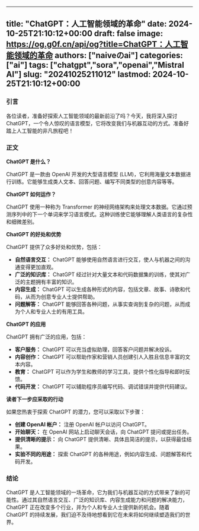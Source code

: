 
---
title: "ChatGPT：人工智能领域的革命"
date: 2024-10-25T21:10:12+00:00
draft: false
image: https://og.g0f.cn/api/og?title=ChatGPT：人工智能领域的革命
authors: ["naiveのai"]
categories: ["ai"]
tags: ["chatgpt","sora","openai","Mistral AI"]
slug: "20241025211012"
lastmod: 2024-10-25T21:10:12+00:00
---
### 引言

各位读者，准备好探索人工智能领域的最新前沿了吗？今天，我将深入探讨 ChatGPT，一个令人惊叹的语言模型，它将改变我们与机器互动的方式。准备好踏上人工智能的非凡旅程吧！

### 正文

**ChatGPT 是什么？**

ChatGPT 是一款由 OpenAI 开发的大型语言模型 (LLM)，它利用海量文本数据进行训练。它能够生成类人文本、回答问题、编写不同类型的创意内容等等。

**ChatGPT 如何运作？**

ChatGPT 使用一种称为 Transformer 的神经网络架构来处理文本数据。它通过预测序列中的下一个单词来学习语言模式。这种训练使它能够理解人类语言的复杂性和细微差别。

**ChatGPT 的好处和优势**

ChatGPT 提供了众多好处和优势，包括：

- **自然语言交互：** ChatGPT 能够使用自然语言进行交互，使人与机器之间的沟通变得更加直观。
- **广泛的知识库：** ChatGPT 经过针对大量文本和代码数据集的训练，使其对广泛的主题拥有丰富的知识。
- **内容生成：** ChatGPT 可以生成各种形式的内容，包括文章、故事、诗歌和代码，从而为创意专业人士提供帮助。
- **问题解答：** ChatGPT 能够回答各种问题，从事实查询到复杂的问题，从而成为个人和专业人士的有用工具。

**ChatGPT 的应用**

ChatGPT 拥有广泛的应用，包括：

- **客户服务：** ChatGPT 可以充当虚拟助理，回答客户问题并解决投诉。
- **内容创作：** ChatGPT 可以帮助作家和营销人员创建引人入胜且信息丰富的文本内容。
- **教育：** ChatGPT 可以作为学生和教师的学习工具，提供个性化指导和即时反馈。
- **代码开发：** ChatGPT 可以辅助程序员编写代码、调试错误并提供代码建议。

**读者下一步应采取的行动**

如果您热衷于探索 ChatGPT 的潜力，您可以采取以下步骤：

- **创建 OpenAI 帐户：** 注册 OpenAI 帐户以访问 ChatGPT。
- **开始聊天：** 在 OpenAI 网站上启动聊天会话，向 ChatGPT 提问或提出任务。
- **提供清晰的提示：** 向 ChatGPT 提供清晰、具体且简洁的提示，以获得最佳结果。
- **实验不同的用途：** 探索 ChatGPT 的各种用途，例如内容生成、问题解答和代码开发。

### 结论

ChatGPT 是人工智能领域的一场革命，它为我们与机器互动的方式带来了新的可能性。通过其自然语言交互、广泛的知识库、内容生成能力和问题的解决能力，ChatGPT 正在改变多个行业，并为个人和专业人士提供新的机会。随着 ChatGPT 的持续发展，我们迫不及待地想看到它在未来将如何继续塑造我们的世界。